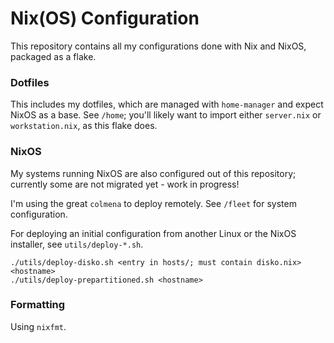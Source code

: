 # Nix(OS) Configuration
This repository contains all my configurations done with Nix and NixOS,
packaged as a flake.

### Dotfiles
This includes my dotfiles, which are managed with `home-manager` and expect
NixOS as a base. See `/home`; you'll likely want to import
either `server.nix` or `workstation.nix`, as this flake does.

### NixOS
My systems running NixOS are also configured out of this repository; currently
some are not migrated yet - work in progress!

I'm using the great `colmena` to deploy remotely. See `/fleet` for system
configuration.

For deploying an initial configuration from another Linux or the NixOS
installer, see `utils/deploy-*.sh`.

```
./utils/deploy-disko.sh <entry in hosts/; must contain disko.nix> <hostname>
./utils/deploy-prepartitioned.sh <hostname>
```

### Formatting
Using `nixfmt`.
